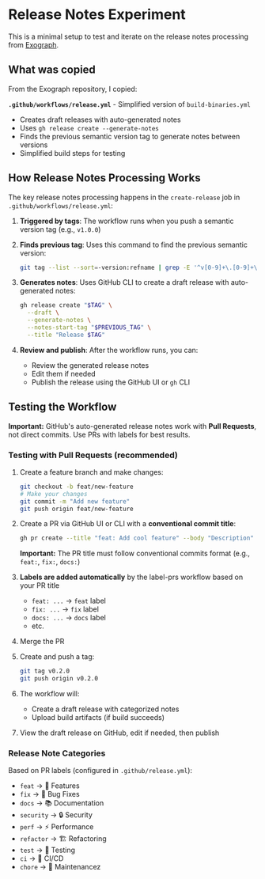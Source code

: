 # Release Notes Experiment

This is a minimal setup to test and iterate on the release notes processing from [Exograph](https://github.com/exograph/exograph).

## What was copied

From the Exograph repository, I copied:

**`.github/workflows/release.yml`** - Simplified version of `build-binaries.yml`

- Creates draft releases with auto-generated notes
- Uses `gh release create --generate-notes`
- Finds the previous semantic version tag to generate notes between versions
- Simplified build steps for testing

## How Release Notes Processing Works

The key release notes processing happens in the `create-release` job in `.github/workflows/release.yml`:

1. **Triggered by tags**: The workflow runs when you push a semantic version tag (e.g., `v1.0.0`)

2. **Finds previous tag**: Uses this command to find the previous semantic version:

   ```bash
   git tag --list --sort=-version:refname | grep -E '^v[0-9]+\.[0-9]+\.[0-9]+$' | head -2 | tail -1
   ```

3. **Generates notes**: Uses GitHub CLI to create a draft release with auto-generated notes:

   ```bash
   gh release create "$TAG" \
     --draft \
     --generate-notes \
     --notes-start-tag "$PREVIOUS_TAG" \
     --title "Release $TAG"
   ```

4. **Review and publish**: After the workflow runs, you can:
   - Review the generated release notes
   - Edit them if needed
   - Publish the release using the GitHub UI or `gh` CLI

## Testing the Workflow

**Important:** GitHub's auto-generated release notes work with **Pull Requests**, not direct commits. Use PRs with labels for best results.

### Testing with Pull Requests (recommended)

1. Create a feature branch and make changes:

   ```bash
   git checkout -b feat/new-feature
   # Make your changes
   git commit -m "Add new feature"
   git push origin feat/new-feature
   ```

2. Create a PR via GitHub UI or CLI with a **conventional commit title**:

   ```bash
   gh pr create --title "feat: Add cool feature" --body "Description"
   ```

   **Important:** The PR title must follow conventional commits format (e.g., `feat:`, `fix:`, `docs:`)

3. **Labels are added automatically** by the label-prs workflow based on your PR title

   - `feat: ...` → `feat` label
   - `fix: ...` → `fix` label
   - `docs: ...` → `docs` label
   - etc.

4. Merge the PR

5. Create and push a tag:

   ```bash
   git tag v0.2.0
   git push origin v0.2.0
   ```

6. The workflow will:

   - Create a draft release with categorized notes
   - Upload build artifacts (if build succeeds)

7. View the draft release on GitHub, edit if needed, then publish

### Release Note Categories

Based on PR labels (configured in `.github/release.yml`):

- `feat` → 🎉 Features
- `fix` → 🐛 Bug Fixes
- `docs` → 📚 Documentation
- `security` → 🔒 Security
- `perf` → ⚡ Performance
- `refactor` → 🏗️ Refactoring
- `test` → 🧪 Testing
- `ci` → 👷 CI/CD
- `chore` → 🔧 Maintenancez
